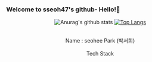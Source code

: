 ### Welcome to sseoh47's github- Hello!👋
<div align="center">
  
![Anurag's github stats](https://github-readme-stats.vercel.app/api?username=ohbyul&show_icons=true&theme=radical)
[![Top Langs](https://github-readme-stats.vercel.app/api/top-langs/?username=ohbyul&layout=compact&theme=dracula)](https://github.com/metleeha)

<br>
Name : seohee Park (박서희)
<br>
<br>
Tech Stack
<br>

</div>

